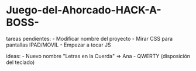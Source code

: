 # Juego-del-Ahorcado-HACK-A-BOSS-

tareas pendientes:
    - Modificar nombre del proyecto
    - Mirar CSS para pantallas IPAD/MOVIL
    - Empezar a tocar JS
   

ideas:
    - Nuevo nombre "Letras en la Cuerda" => Ana
    - QWERTY (disposición del teclado)
    
    


